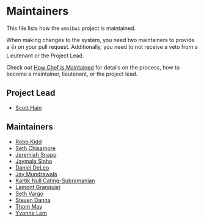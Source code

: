 # Maintainers

This file lists how the `omnibus` project is maintained.

When making changes to the system, you need two maintainers to provide a :+1: on your pull request. Additionally, you need to not receive a veto from a Lieutenant or the Project Lead.

Check out [How Chef is Maintained](https://github.com/chef/chef-rfc/blob/master/rfc030-maintenance-policy.md#how-the-project-is-maintained) for details on the process, how to become a maintainer, lieutenant, or the project lead.

## Project Lead

- [Scott Hain](https://github.com/scotthain)

## Maintainers

- [Robb Kidd](https://github.com/robbkidd)
- [Seth Chisamore](https://github.com/schisamo)
- [Jeremiah Snapp](https://github.com/jeremiahsnapp)
- [Jaymala Sinha](https://github.com/jaymalasinha)
- [Daniel DeLeo](https://github.com/danielsdeleo)
- [Jay Mundrawala](https://github.com/jaym)
- [Kartik Null Cating-Subramanian](https://github.com/ksubrama)
- [Lamont Granquist](https://github.com/lamont-granquist)
- [Seth Vargo](http://github.com/sethvargo)
- [Steven Danna](https://github.com/stevendanna)
- [Thom May](https://github.com/thommay)
- [Yvonne Lam](http://github.com/yzl)
